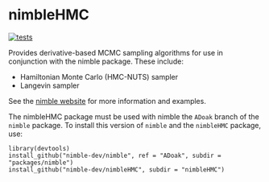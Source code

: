# nimbleHMC

[![tests](https://github.com/nimble-dev/nimbleHMC/workflows/tests/badge.svg)](https://github.com/nimble-dev/nimbleHMC/actions)

Provides derivative-based MCMC sampling algorithms for use in conjunction with the nimble package.  These include:

- Hamiltonian Monte Carlo (HMC-NUTS) sampler
- Langevin sampler

See the [nimble website](https://r-nimble.org/) for more information
and examples.

<!--
The nimbleHMC package must be used with nimble version XXXX or 
higher. To check the current version number of nimble use `packageVersion("nimble")`. 
-->

The nimbleHMC package must be used with nimble the `ADoak` branch of
the `nimble` package.  To install this version of `nimble` and the
`nimbleHMC` package, use:

```
library(devtools)
install_github("nimble-dev/nimble", ref = "ADoak", subdir = "packages/nimble")
install_github("nimble-dev/nimbleHMC", subdir = "nimbleHMC")
```
